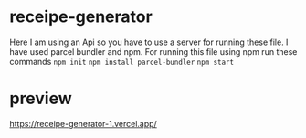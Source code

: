 # receipe-generator
Here I am using an Api so you have to use a server for running these file. I have used parcel bundler and npm.
For running this file using npm run these commands
``` npm init ``` 
``` npm install parcel-bundler ```
```npm start```
# preview
https://receipe-generator-1.vercel.app/
